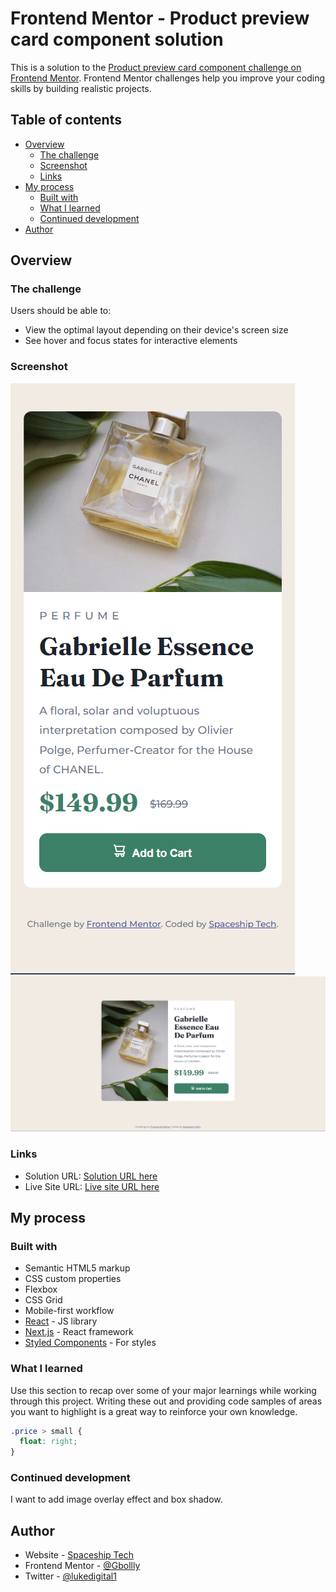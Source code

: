 # Frontend Mentor - Product preview card component solution

This is a solution to the [Product preview card component challenge on Frontend Mentor](https://www.frontendmentor.io/challenges/product-preview-card-component-GO7UmttRfa). Frontend Mentor challenges help you improve your coding skills by building realistic projects. 

## Table of contents

- [Overview](#overview)
  - [The challenge](#the-challenge)
  - [Screenshot](#screenshot)
  - [Links](#links)
- [My process](#my-process)
  - [Built with](#built-with)
  - [What I learned](#what-i-learned)
  - [Continued development](#continued-development)
- [Author](#author)


## Overview

### The challenge

Users should be able to:

- View the optimal layout depending on their device's screen size
- See hover and focus states for interactive elements

### Screenshot

![](./design/mobiledes.png)
![](./design/desktopMyy.png)


### Links

- Solution URL: [Solution URL here](https://github.com/Gbollly/product-card.git)
- Live Site URL: [Live site URL here](https://gbollly.github.io/product-card/)

## My process

### Built with

- Semantic HTML5 markup
- CSS custom properties
- Flexbox
- CSS Grid
- Mobile-first workflow
- [React](https://reactjs.org/) - JS library
- [Next.js](https://nextjs.org/) - React framework
- [Styled Components](https://styled-components.com/) - For styles


### What I learned

Use this section to recap over some of your major learnings while working through this project. Writing these out and providing code samples of areas you want to highlight is a great way to reinforce your own knowledge.

```css
.price > small {
  float: right;
}
```

### Continued development

I want to add image overlay effect and box shadow.



## Author

- Website - [Spaceship Tech](https://www.your-site.com)
- Frontend Mentor - [@Gbollly](https://www.frontendmentor.io/profile/Gbollly)
- Twitter - [@lukedigital1](https://www.twitter.com/lukedigital1)

